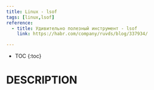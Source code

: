 ```yaml
---
title: Linux - lsof
tags: [linux,lsof]
reference:
  - title: Удивительно полезный инструмент - lsof
    link: https://habr.com/company/ruvds/blog/337934/

---
```


* TOC 
{:toc}

# DESCRIPTION
